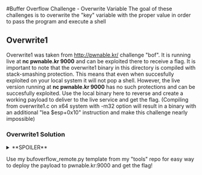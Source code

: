 #Buffer Overflow Challenge - Overwrite Variable
The goal of these challenges is to overwrite the "key" variable with the proper value in order to pass the program and execute a shell
## Overwrite1
Overwrite1 was taken from http://pwnable.kr/ challenge "bof". It is running live at **nc pwnable.kr 9000** and can be exploited there to receive a flag. It is important to note that the overwrite1 binary in this directory is compiled with stack-smashing protection. This means that even when succesfully exploited on your local system it will not pop a shell. However, the live version running at **nc pwnable.kr 9000** has no such protections and can be succesfully exploited. Use the local binary here to reverse and create a working payload to deliver to the live service and get the flag. (Compiling from overwrite1.c on x64 system with -m32 option will result in a binary with an additional "lea $esp+0x10" instruction and make this challenge nearly impossible)

### Overwrite1 Solution
<details>
<summary>**SPOILER**</summary>
GDB Peda:
1. Break main
2. step into first function (func)
3. next down to <gets>
4. Break *func+35 for easy return (the call to gets)
6. "pattern create 64" to make a string pattern of 64 bytes (we just guess the 64)
7. next and input the pattern without the quotes
8. Notice we now land on a cmp of ebp+0x8 with the correct key value of 0xcafebabe; ebp+0x8 is the location of our key variable contents
9. We must overflow the buffer with our input so that it overwrites ebp+0x8 and allows us to input the correct key!
10. We can view the address (and value) of ebp+0x8 with "x $ebp+0x8"
11. To find the distance from our input to ebp+0x8 we telescope 25 to view the last 25 stack pushes
12.Find the proper address and then due an offset search fo the pattern it holds to find how many bytes we need to fill to reach our target address ebp+0x8
13. "pattern offset AAGAAcAA2AAH" (this is the string contained at the address of ebp+0x8...found from telescope or x) -- offset is 52 therefor it's 52 bytes from our input.
14. Finally, we overflow the buffer with 52 bytes so that we can write the correct key to to the proper location (over the key variable)
15. perl -e 'print "A"x52 . "\xbe\xba\xfe\xca"' | ./overflow (the location is backwards because it's little endian
16. Somtimes binaries are compiled with stack protection so you may get an error. But that's normal. If you want to test this you can solve the original challenge at pwnable.kr:9000
</details>

Use my bufoverflow_remote.py template from my "tools" repo for easy way to deploy the payload to pwnable.kr:9000 and get the flag!
